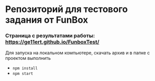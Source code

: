 # Репозиторий для тестового задания от FunBox


### Страница с результатами работы: https://ge11ert.github.io/FunboxTest/

Для запуска на локальном компьютере, скачать архив и в папке с проектом выполнить
* `npm install`
* `npm start`

